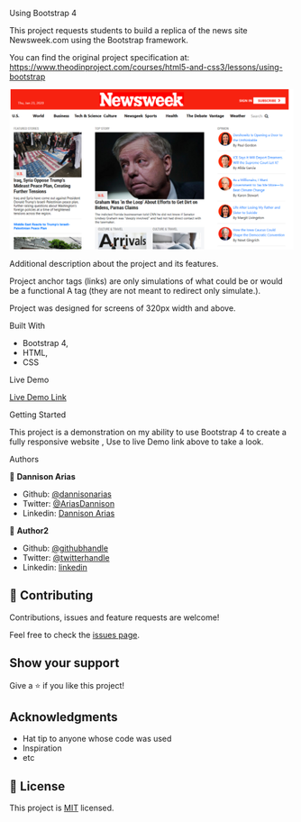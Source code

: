 Using Bootstrap 4

This project requests students to build a replica of the news site Newsweek.com using the Bootstrap framework.

You can find the original project specification at: https://www.theodinproject.com/courses/html5-and-css3/lessons/using-bootstrap

![screenshot](img/ss.png)

Additional description about the project and its features.

Project anchor tags (links) are only simulations of what could be or would be a functional A tag (they are not meant to redirect only simulate.). 

Project was designed for screens of 320px width and above. 

Built With

- Bootstrap 4,
- HTML,
- CSS

Live Demo

[Live Demo Link](https://rawcdn.githack.com/dannisonarias/Bootstrap-Responsive-Design/4693bc5750cc1190c28eec3eead2b207975bcf2c/index.html)


Getting Started

This project is a demonstration on my ability to use Bootstrap 4 to create a fully responsive website , Use to live Demo link above to take a look.

Authors

👤 **Dannison Arias**

- Github: [@dannisonarias](https://github.com/dannisonarias)
- Twitter: [@AriasDannison](https://twitter.com/AriasDannison)
- Linkedin: [Dannison Arias](https://www.linkedin.com/in/dannison-arias-777919190/)

👤 **Author2**

- Github: [@githubhandle](https://github.com/githubhandle)
- Twitter: [@twitterhandle](https://twitter.com/twitterhandle)
- Linkedin: [linkedin](https://linkedin.com/linkedinhandle)

## 🤝 Contributing

Contributions, issues and feature requests are welcome!

Feel free to check the [issues page](../../issues/).

## Show your support

Give a ⭐️ if you like this project!

## Acknowledgments

- Hat tip to anyone whose code was used
- Inspiration
- etc

## 📝 License

This project is [MIT](lic.url) licensed.
